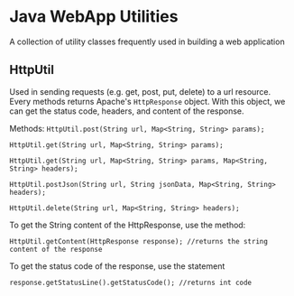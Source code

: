 Java WebApp Utilities
======================

A collection of utility classes frequently used in building a web application

HttpUtil
-----------------
Used in sending requests (e.g. get, post, put, delete) to a url resource.
Every methods returns Apache's `HttpResponse` object. With this object, 
we can get the status code, headers, and content of the response.

Methods:
``HttpUtil.post(String url, Map<String, String> params);``

``HttpUtil.get(String url, Map<String, String> params);``

``HttpUtil.get(String url, Map<String, String> params, Map<String, String> headers);``

``HttpUtil.postJson(String url, String jsonData, Map<String, String> headers);``

``HttpUtil.delete(String url, Map<String, String> headers);``

To get the String content of the HttpResponse, use the method:

``HttpUtil.getContent(HttpResponse response); //returns the string content of the response``

To get the status code of the response, use the statement

``response.getStatusLine().getStatusCode(); //returns int code``
